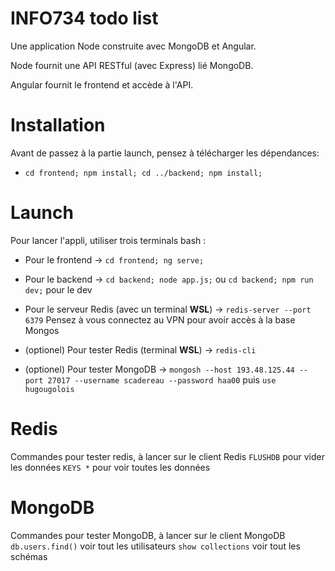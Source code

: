 # INFO734 todo list
Une application Node construite avec MongoDB et Angular.

Node fournit une API RESTful (avec Express) lié MongoDB.

Angular fournit le frontend et accède à l'API.

# Installation
Avant de passez à la partie launch, pensez à télécharger les dépendances:
- `cd frontend; npm install; cd ../backend; npm install;`

# Launch
Pour lancer l'appli, utiliser trois terminals bash :
- Pour le frontend -> `cd frontend; ng serve;`
- Pour le backend -> `cd backend; node app.js;` ou `cd backend; npm run dev;` pour le dev
- Pour le serveur Redis (avec un terminal **WSL**) -> `redis-server --port 6379`
Pensez à vous connectez au VPN pour avoir accès à la base Mongos

- (optionel) Pour tester Redis (terminal **WSL**) -> `redis-cli`
- (optionel) Pour tester MongoDB -> `mongosh --host 193.48.125.44 --port 27017 --username scadereau --password haa00` puis `use hugougolois`

# Redis
Commandes pour tester redis, à lancer sur le client Redis
`FLUSHDB` pour vider les données
`KEYS *` pour voir toutes les données

# MongoDB
Commandes pour tester MongoDB, à lancer sur le client MongoDB
`db.users.find()` voir tout les utilisateurs
`show collections` voir tout les schémas
